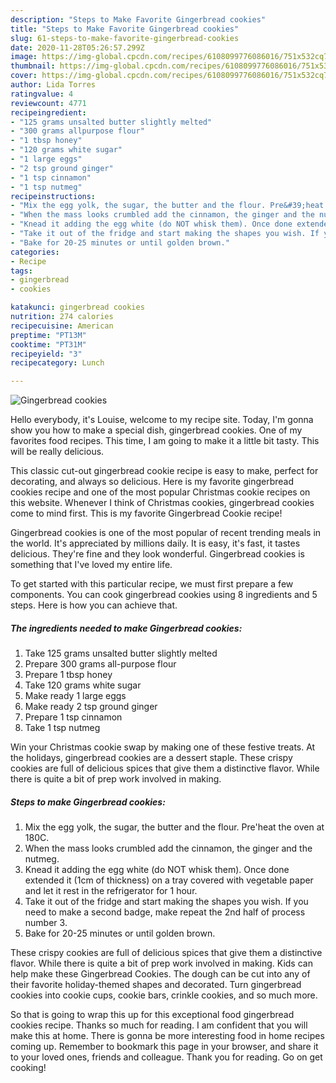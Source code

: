 ```yaml
---
description: "Steps to Make Favorite Gingerbread cookies"
title: "Steps to Make Favorite Gingerbread cookies"
slug: 61-steps-to-make-favorite-gingerbread-cookies
date: 2020-11-28T05:26:57.299Z
image: https://img-global.cpcdn.com/recipes/6108099776086016/751x532cq70/gingerbread-cookies-recipe-main-photo.jpg
thumbnail: https://img-global.cpcdn.com/recipes/6108099776086016/751x532cq70/gingerbread-cookies-recipe-main-photo.jpg
cover: https://img-global.cpcdn.com/recipes/6108099776086016/751x532cq70/gingerbread-cookies-recipe-main-photo.jpg
author: Lida Torres
ratingvalue: 4
reviewcount: 4771
recipeingredient:
- "125 grams unsalted butter slightly melted"
- "300 grams allpurpose flour"
- "1 tbsp honey"
- "120 grams white sugar"
- "1 large eggs"
- "2 tsp ground ginger"
- "1 tsp cinnamon"
- "1 tsp nutmeg"
recipeinstructions:
- "Mix the egg yolk, the sugar, the butter and the flour. Pre&#39;heat the oven at 180C."
- "When the mass looks crumbled add the cinnamon, the ginger and the nutmeg."
- "Knead it adding the egg white (do NOT whisk them). Once done extended it (1cm of thickness) on a tray covered with vegetable paper and let it rest in the refrigerator for 1 hour."
- "Take it out of the fridge and start making the shapes you wish. If you need to make a second badge, make repeat the 2nd half of process number 3."
- "Bake for 20-25 minutes or until golden brown."
categories:
- Recipe
tags:
- gingerbread
- cookies

katakunci: gingerbread cookies 
nutrition: 274 calories
recipecuisine: American
preptime: "PT13M"
cooktime: "PT31M"
recipeyield: "3"
recipecategory: Lunch

---
```



![Gingerbread cookies](https://img-global.cpcdn.com/recipes/6108099776086016/751x532cq70/gingerbread-cookies-recipe-main-photo.jpg)

Hello everybody, it's Louise, welcome to my recipe site. Today, I'm gonna show you how to make a special dish, gingerbread cookies. One of my favorites food recipes. This time, I am going to make it a little bit tasty. This will be really delicious.

This classic cut-out gingerbread cookie recipe is easy to make, perfect for decorating, and always so delicious. Here is my favorite gingerbread cookies recipe and one of the most popular Christmas cookie recipes on this website. Whenever I think of Christmas cookies, gingerbread cookies come to mind first. This is my favorite Gingerbread Cookie recipe!

Gingerbread cookies is one of the most popular of recent trending meals in the world. It's appreciated by millions daily. It is easy, it's fast, it tastes delicious. They're fine and they look wonderful. Gingerbread cookies is something that I've loved my entire life.


To get started with this particular recipe, we must first prepare a few components. You can cook gingerbread cookies using 8 ingredients and 5 steps. Here is how you can achieve that.

<!--inarticleads1-->

##### The ingredients needed to make Gingerbread cookies:

1. Take 125 grams unsalted butter slightly melted
1. Prepare 300 grams all-purpose flour
1. Prepare 1 tbsp honey
1. Take 120 grams white sugar
1. Make ready 1 large eggs
1. Make ready 2 tsp ground ginger
1. Prepare 1 tsp cinnamon
1. Take 1 tsp nutmeg


Win your Christmas cookie swap by making one of these festive treats. At the holidays, gingerbread cookies are a dessert staple. These crispy cookies are full of delicious spices that give them a distinctive flavor. While there is quite a bit of prep work involved in making. 

<!--inarticleads2-->

##### Steps to make Gingerbread cookies:

1. Mix the egg yolk, the sugar, the butter and the flour. Pre&#39;heat the oven at 180C.
1. When the mass looks crumbled add the cinnamon, the ginger and the nutmeg.
1. Knead it adding the egg white (do NOT whisk them). Once done extended it (1cm of thickness) on a tray covered with vegetable paper and let it rest in the refrigerator for 1 hour.
1. Take it out of the fridge and start making the shapes you wish. If you need to make a second badge, make repeat the 2nd half of process number 3.
1. Bake for 20-25 minutes or until golden brown.


These crispy cookies are full of delicious spices that give them a distinctive flavor. While there is quite a bit of prep work involved in making. Kids can help make these Gingerbread Cookies. The dough can be cut into any of their favorite holiday-themed shapes and decorated. Turn gingerbread cookies into cookie cups, cookie bars, crinkle cookies, and so much more. 

So that is going to wrap this up for this exceptional food gingerbread cookies recipe. Thanks so much for reading. I am confident that you will make this at home. There is gonna be more interesting food in home recipes coming up. Remember to bookmark this page in your browser, and share it to your loved ones, friends and colleague. Thank you for reading. Go on get cooking!
